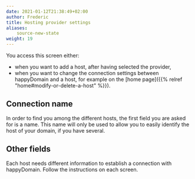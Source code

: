 ```yaml
---
date: 2021-01-12T21:38:49+02:00
author: Frederic
title: Hosting provider settings
aliases:
    source-new-state
weight: 19
---
```


You access this screen either:

- when you want to add a host, after having selected the provider,
- when you want to change the connection settings between happyDomain and a host, for example on the [home page]({{% relref "home#modify-or-delete-a-host" %}}).

## Connection name

In order to find you among the different hosts, the first field you are asked for is a name.
This name will only be used to allow you to easily identify the host of your domain, if you have several.


## Other fields

Each host needs different information to establish a connection with happyDomain.
Follow the instructions on each screen.

